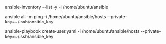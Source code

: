 ansible-inventory --list -y -i /home/ubuntu/ansible

ansible all -m ping -i /home/ubuntu/ansible/hosts --private-key=~/.ssh/ansible_key

ansible-playbook create-user.yaml -i /home/ubuntu/ansible/hosts --private-key=~/.ssh/ansible_key
